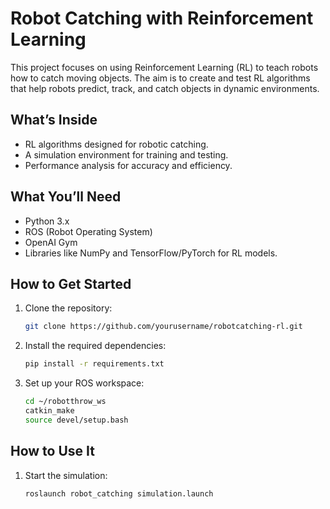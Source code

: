 # Robot Catching with Reinforcement Learning

This project focuses on using Reinforcement Learning (RL) to teach robots how to catch moving objects. The aim is to create and test RL algorithms that help robots predict, track, and catch objects in dynamic environments.

## What’s Inside
- RL algorithms designed for robotic catching.
- A simulation environment for training and testing.
- Performance analysis for accuracy and efficiency.

## What You’ll Need
- Python 3.x
- ROS (Robot Operating System)
- OpenAI Gym
- Libraries like NumPy and TensorFlow/PyTorch for RL models.

## How to Get Started
1. Clone the repository:
    ```bash
    git clone https://github.com/yourusername/robotcatching-rl.git
    ```
2. Install the required dependencies:
    ```bash
    pip install -r requirements.txt
    ```
3. Set up your ROS workspace:
    ```bash
    cd ~/robotthrow_ws
    catkin_make
    source devel/setup.bash
    ```

## How to Use It
1. Start the simulation:
    ```bash
    roslaunch robot_catching simulation.launch
    ```